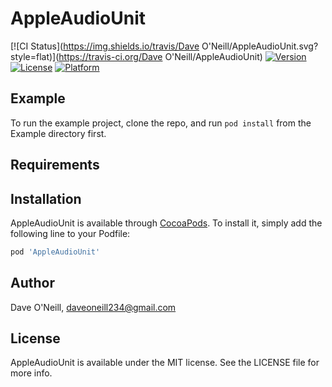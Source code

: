 # AppleAudioUnit

[![CI Status](https://img.shields.io/travis/Dave O'Neill/AppleAudioUnit.svg?style=flat)](https://travis-ci.org/Dave O'Neill/AppleAudioUnit)
[![Version](https://img.shields.io/cocoapods/v/AppleAudioUnit.svg?style=flat)](https://cocoapods.org/pods/AppleAudioUnit)
[![License](https://img.shields.io/cocoapods/l/AppleAudioUnit.svg?style=flat)](https://cocoapods.org/pods/AppleAudioUnit)
[![Platform](https://img.shields.io/cocoapods/p/AppleAudioUnit.svg?style=flat)](https://cocoapods.org/pods/AppleAudioUnit)

## Example

To run the example project, clone the repo, and run `pod install` from the Example directory first.

## Requirements

## Installation

AppleAudioUnit is available through [CocoaPods](https://cocoapods.org). To install
it, simply add the following line to your Podfile:

```ruby
pod 'AppleAudioUnit'
```

## Author

Dave O'Neill, daveoneill234@gmail.com

## License

AppleAudioUnit is available under the MIT license. See the LICENSE file for more info.

